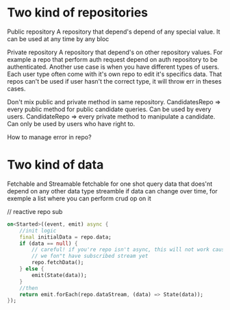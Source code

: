 # Two kind of repositories

Public repository
A repository that depend's depend of any special value.
It can be used at any time by any bloc

Private repository
A repository that depend's on other repository values. For example a repo that perform auth request depend on auth repository to be authenticated.
Another use case is when you have different types of users. Each user type often come with it's own repo to edit it's specifics data. That repos can't be used if user hasn't the correct type, it will throw err in theses cases.

Don't mix public and private method in same repository.
CandidatesRepo => every public method for public candidate queries. Can be used by every users.
CandidateRepo => every private method to manipulate a candidate. Can only be used by users who have right to.

How to manage error in repo?

# Two kind of data
Fetchable and Streamable
fetchable for one shot query data that does'nt depend on any other data type
streamble if data can change over time, for exemple a list where you can perform crud op on it


// reactive repo sub
```dart
on<Started>((event, emit) async {
    //init logic
    final initialData = repo.data;
    if (data == null) {
        // careful! if you're repo isn't async, this will not work cause 
        // we fon"t have subscribed stream yet
        repo.fetchData();
    } else {
        emit(State(data));
    }
    //then
    return emit.forEach(repo.dataStream, (data) => State(data));
});
```